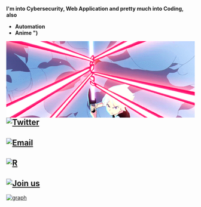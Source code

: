 **I'm into Cybersecurity, Web Application and pretty much into Coding, also**
- **Automation** 
- **Anime ")**

<img align="left" src="ls.gif" style="top:20%; right:20%">

## [![Twitter](https://img.shields.io/twitter/url?label=%2Frajkr37377&style=social&url=https%3A%2F%2Ftwitter.com%2Frajkr37377)](https://twitter.com/rajkr37377)

## [![Email](https://img.shields.io/twitter/url?color=wdw&label=s7887132%40gmail.com&logo=dwwd&logoColor=wdwdw&style=social&url=https%3A%2F%2Ftwitter.com%2Fmyselfsilver)](mailto:s7887132@gmail.com)

## [![R](https://img.shields.io/reddit/user-karma/combined/No_Procedure_2955?label=No_Procedure_2955&style=social)](https://www.reddit.com/user/No_Procedure_2955)

## [![Join us](https://img.shields.io/badge/Join-us-black)](https://www.youtube.com/channel/UC7drqF0RIzeH7W29lsOtnkA)




[![graph](https://activity-graph.herokuapp.com/graph?username=krggrj87623&theme=react-dark)](https://www.youtube.com/channel/UC7drqF0RIzeH7W29lsOtnkA)





